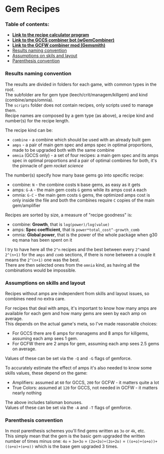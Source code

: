 Gem Recipes
===========

### Table of contents:

* **[Link to the recipe calculator program](https://github.com/gemforce-team/gem-recipes/#readme)**
* **[Link to the GCCS combiner bot (wGemCombiner)](https://github.com/gemforce-team/wGemCombiner/#readme)**
* **[Link to the GCFW combiner mod (Gemsmith)](https://github.com/gemforce-team/gemsmith/#readme)**
* [Results naming convention](#results-naming-convention)  
* [Assumptions on skils and layout](#assumptions-on-skills-and-layout)  
* [Parenthesis convention](#parenthesis-convention)  

### Results naming convention

The results are divided in folders for each game, with common types in the root.  
The subfolder are for gem type (leech/crit/managem/killgem) and kind (combine/amps/omnia).  
The `scripts` folder does not contain recipes, only scripts used to manage them.  
Recipe names are composed by a gem type (as above), a recipe kind and number(s) for the recipe length.

The recipe kind can be:

* `combine` - a combine which should be used with an already built gem  
* `amps`    - a pair of main gem spec and amps spec in optimal proportions,
              made to be upgraded both with the same combine  
* `omnia` (GCCS only) - a set of four recipes: a main gem spec and its amps spec in optimal proportions
                         and a pair of optimal combines for both, it's the pinnacle of *gem rocket science*  

The number(s) specify how many base gems go into specific recipe:  

* combine:   `N` - the combine costs `N` base gems, as easy as it gets  
* amps:    `G-A` - the main gem costs `G` gems while its amps cost `A` each  
* omnia:   `G-C` - the main gem costs `G` gems, the optimized amps cost is only inside the file
                   and both the combines require `C` copies of the main gem/amplifier 

Recipes are sorted by size, a measure of "recipe goodness" is:
* combine: **Growth**, that is `log(power)/log(value)`  
* amps:    **Spec coefficient**, that is `power*total_cost^-growth_comb`  
* omnia:   **Global power**, that is the power of the whole package when g30 eq mana has been spent on it

I try to have here all the `2^n` recipes and the best between every `2^n`and `2^(n+1)` 
for the `amps` and `comb` sections, if there is none between a couple it means the `2^(n+1)` one was the best.  
There are then selected ones from the `omnia` kind, as having all the combinations would be impossible.


### Assumptions on skills and layout

Recipes without amps are independent from skills and layout issues, so combines need no extra care.

For recipes that deal with amps, it's important to know how many amps are available for each gem and
how many gems are seen by each amp on average.  
This depends on the actual game's meta, so I've made reasonable choices:
* For GCCS there are 6 amps for managems and 8 amps for killgems, assuming each amp sees 1 gem.  
* For GCFW there are 2 amps for gem, assuming each amp sees 2.5 gems on average. 

Values of these can be set via the `-Q` and `-G` flags of gemforce.

To accurately estimate the effect of amps it's also needed to know some skills values, these depend on the game:

* Amplifiers:  assumed at  `60` for GCCS, `200` for GCFW - it matters quite a lot  
* True Colors: assumed at `120` for GCCS, not needed in GCFW - it matters nearly nothing

The above includes talisman bonuses.  
Values of these can be set via the `-A` and `-T` flags of gemforce.


### Parenthesis convention

In most parenthesis schemes you'll find gems written as `3o` or `4k`, etc.  
This simply mean that the gem is the basic gem upgraded the written number of times minus one:
`4o` = `3o+3o` = `(2o+2o)+(2o+2o)` = `((o+o)+(o+o))+((o+o)+(o+o))` which is the base gem upgraded 3 times.

